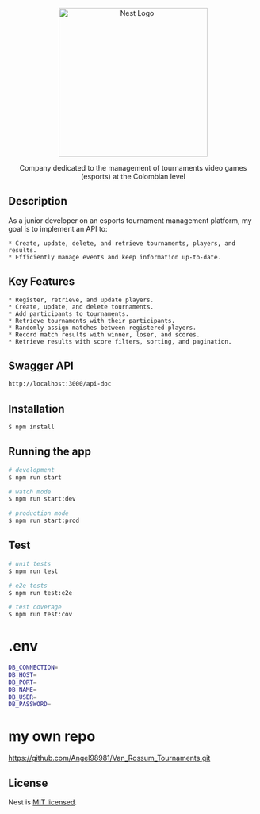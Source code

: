 <p align="center">
  <img src="https://riwi.io/wp-content/uploads/2023/07/Fondo-claro-logo.png" width="300" alt="Nest Logo" />
</p>

[circleci-image]: https://img.shields.io/circleci/build/github/nestjs/nest/master?token=abc123def456
[circleci-url]: https://circleci.com/gh/nestjs/nest

  <p align="center">Company dedicated to the management of tournaments
video games (esports) at the Colombian level</p>
    <p align="center">


## Description
As a junior developer on an esports tournament management platform, my goal is to implement an API to:

    * Create, update, delete, and retrieve tournaments, players, and results.
    * Efficiently manage events and keep information up-to-date.

## Key Features

    * Register, retrieve, and update players.
    * Create, update, and delete tournaments.
    * Add participants to tournaments.
    * Retrieve tournaments with their participants.
    * Randomly assign matches between registered players.
    * Record match results with winner, loser, and scores.
    * Retrieve results with score filters, sorting, and pagination.

## Swagger API
```bash
http://localhost:3000/api-doc
```

## Installation

```bash
$ npm install
```

## Running the app

```bash
# development
$ npm run start

# watch mode
$ npm run start:dev

# production mode
$ npm run start:prod
```

## Test

```bash
# unit tests
$ npm run test

# e2e tests
$ npm run test:e2e

# test coverage
$ npm run test:cov
```
# .env
```bash
DB_CONNECTION=
DB_HOST=
DB_PORT=
DB_NAME=
DB_USER=
DB_PASSWORD=

```

# my own repo
https://github.com/Angel98981/Van_Rossum_Tournaments.git

## License

Nest is [MIT licensed](LICENSE).
